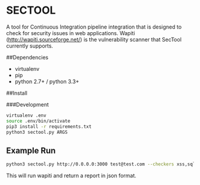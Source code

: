 # SECTOOL

A tool for Continuous Integration pipeline integration that is designed to check for security issues in web
applications.  Wapiti (http://wapiti.sourceforge.net/) is the vulnerability scanner that SecTool currently supports.


##Dependencies
- virtualenv
- pip
- python 2.7+ / python 3.3+

##Install

###Development
```sh
virtualenv .env
source .env/bin/activate
pip3 install -r requirements.txt
python3 sectool.py ARGS
```

## Example Run

```sh
python3 sectool.py http://0.0.0.0:3000 test@test.com --checkers xss,sql,backup,file,exec --auth admin@metacorp.com%admin1234 --format json --plugins wapiti
```

This will run wapiti and return a report in json format.

